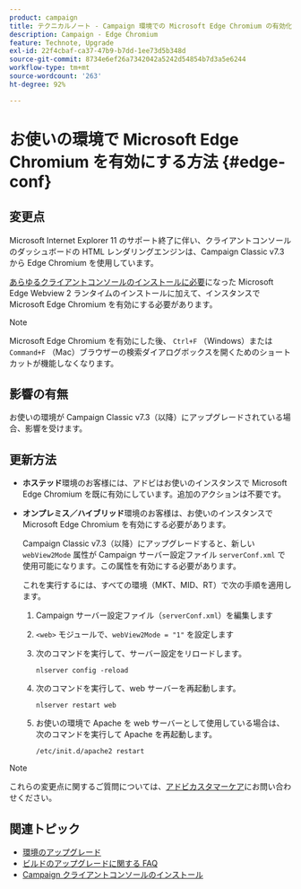 ```yaml
---
product: campaign
title: テクニカルノート - Campaign 環境での Microsoft Edge Chromium の有効化
description: Campaign - Edge Chromium
feature: Technote, Upgrade
exl-id: 22f4cbaf-ca37-47b9-b7dd-1ee73d5b348d
source-git-commit: 8734e6ef26a7342042a5242d54854b7d3a5e6244
workflow-type: tm+mt
source-wordcount: '263'
ht-degree: 92%

---
```


# お使いの環境で Microsoft Edge Chromium を有効にする方法 {#edge-conf}

## 変更点

Microsoft Internet Explorer 11 のサポート終了に伴い、クライアントコンソールのダッシュボードの HTML レンダリングエンジンは、Campaign Classic v7.3 から Edge Chromium を使用しています。

[あらゆるクライアントコンソールのインストールに必要](../../installation/using/installing-the-client-console.md#webview)になった Microsoft Edge Webview 2 ランタイムのインストールに加えて、インスタンスで Microsoft Edge Chromium を有効にする必要があります。

>[!NOTE]
>
>Microsoft Edge Chromium を有効にした後、 `Ctrl+F` （Windows）または `Command+F` （Mac）ブラウザーの検索ダイアログボックスを開くためのショートカットが機能しなくなります。

## 影響の有無

お使いの環境が Campaign Classic v7.3（以降）にアップグレードされている場合、影響を受けます。

## 更新方法

* **ホステッド**&#x200B;環境のお客様には、アドビはお使いのインスタンスで Microsoft Edge Chromium を既に有効にしています。追加のアクションは不要です。

* **オンプレミス／ハイブリッド**&#x200B;環境のお客様は、お使いのインスタンスで Microsoft Edge Chromium を有効にする必要があります。

  Campaign Classic v7.3（以降）にアップグレードすると、新しい `webView2Mode` 属性が Campaign サーバー設定ファイル `serverConf.xml` で使用可能になります。この属性を有効にする必要があります。

  これを実行するには、すべての環境（MKT、MID、RT）で次の手順を適用します。

   1. Campaign サーバー設定ファイル（`serverConf.xml`）を編集します
   1. `<web>` モジュールで、`webView2Mode = "1"` を設定します
   1. 次のコマンドを実行して、サーバー設定をリロードします。

      ```
      nlserver config -reload
      ```

   1. 次のコマンドを実行して、web サーバーを再起動します。

      ```
      nlserver restart web
      ```

   1. お使いの環境で Apache を web サーバーとして使用している場合は、次のコマンドを実行して Apache を再起動します。

      ```
      /etc/init.d/apache2 restart
      ```


>[!NOTE]
>
>これらの変更点に関するご質問については、[アドビカスタマーケア](https://helpx.adobe.com/jp/enterprise/admin-guide.html/enterprise/using/support-for-experience-cloud.ug.html)にお問い合わせください。
>

## 関連トピック

* [環境のアップグレード](../../production/using/build-upgrade.md)
* [ビルドのアップグレードに関する FAQ](../../platform/using/faq-build-upgrade.md)
* [Campaign クライアントコンソールのインストール](../../installation/using/installing-the-client-console.md)
